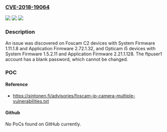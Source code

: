 ### [CVE-2018-19064](https://cve.mitre.org/cgi-bin/cvename.cgi?name=CVE-2018-19064)
![](https://img.shields.io/static/v1?label=Product&message=n%2Fa&color=blue)
![](https://img.shields.io/static/v1?label=Version&message=n%2Fa&color=blue)
![](https://img.shields.io/static/v1?label=Vulnerability&message=n%2Fa&color=brighgreen)

### Description

An issue was discovered on Foscam C2 devices with System Firmware 1.11.1.8 and Application Firmware 2.72.1.32, and Opticam i5 devices with System Firmware 1.5.2.11 and Application Firmware 2.21.1.128. The ftpuser1 account has a blank password, which cannot be changed.

### POC

#### Reference
- https://sintonen.fi/advisories/foscam-ip-camera-multiple-vulnerabilities.txt

#### Github
No PoCs found on GitHub currently.

